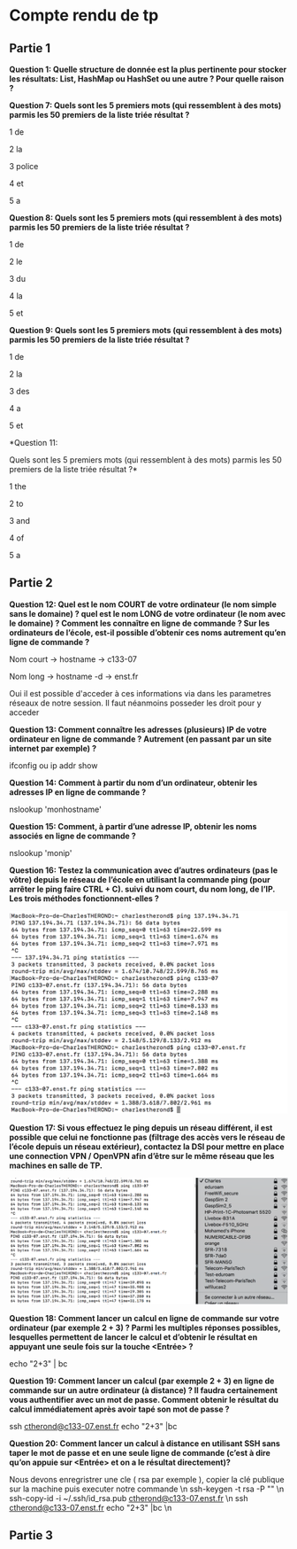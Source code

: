 # Compte rendu de tp

## Partie 1

**Question 1:
Quelle structure de donnée est la plus pertinente pour stocker les résultats: List, HashMap ou HashSet ou une autre ? Pour quelle raison ?**

**Question 7:
Quels sont les 5 premiers mots (qui ressemblent à des mots) parmis les 50 premiers de la liste triée résultat ?**

1 de

2 la

3 police

4 et

5 a

**Question 8:
Quels sont les 5 premiers mots (qui ressemblent à des mots) parmis les 50 premiers de la liste triée résultat ?**

1 de

2 le

3 du

4 la

5 et

**Question 9:
Quels sont les 5 premiers mots (qui ressemblent à des mots) parmis les 50 premiers de la liste triée résultat ?**

1 de

2 la

3 des

4 a

5 et

*Question 11:

Quels sont les 5 premiers mots (qui ressemblent à des mots) parmis les 50 premiers de la liste triée résultat ?*

1 the

2 to

3 and

4 of

5 a

## Partie 2

**Question 12:
Quel est le nom COURT de votre ordinateur (le nom simple sans le domaine) ?   quel est le nom LONG de votre ordinateur (le nom avec le domaine) ? Comment les connaître en ligne de commande ? Sur les ordinateurs de l’école, est-il possible d’obtenir ces noms autrement qu’en ligne de commande ?**

Nom court -> hostname -> c133-07

Nom long  -> hostname -d -> enst.fr

Oui il est possible d'acceder à ces informations via dans les parametres réseaux de notre session. Il faut néanmoins posseder les droit pour y acceder

**Question ​13​:
Comment connaître les adresses (plusieurs) IP de votre ordinateur en ligne de commande ? Autrement (en passant par un site internet par exemple) ?**

ifconfig ou ip addr show

​**Question 14:
Comment à partir du nom d’un ordinateur, obtenir les adresses IP en ligne de commande ?**

nslookup 'monhostname'

​**Question 15​:
Comment, à partir d’une adresse IP, obtenir les noms associés en ligne de commande ?**

nslookup 'monip'

​**Question 16:
Testez la communication avec d’autres ordinateurs (pas le vôtre) depuis le réseau de l’école en utilisant la commande ping (pour arrêter le ping faire CTRL + C). suivi du nom court, du nom long, de l’IP. Les trois méthodes fonctionnent-elles ?**

![alt text](pingscreen.png "ping screen")

​**Question 17​:
Si vous effectuez le ping depuis un réseau différent, il est possible que celui ne fonctionne pas (filtrage des accès vers le réseau de l’école depuis un réseau extérieur), contactez la DSI pour mettre en place une connection VPN / OpenVPN afin d’être sur le même réseau que les machines en salle de TP.**

![alt text](pingexterne.png "ping screen")

**Question ​18:
Comment lancer un calcul en ligne de commande sur votre ordinateur (par exemple 2 + 3) ? Parmi les multiples réponses possibles, lesquelles permettent de lancer le calcul et d’obtenir le résultat en appuyant une seule fois sur la touche <Entrée> ?**

echo "2+3" | bc

​**Question 19:
Comment lancer un calcul  (par exemple 2 + 3) en ligne de commande sur un autre ordinateur (à distance) ? Il faudra certainement vous authentifier avec un mot de passe. Comment obtenir le résultat du calcul immédiatement après avoir tapé son mot de passe ?**

ssh ctherond@c133-07.enst.fr echo "2+3" |bc

**Question ​20:
Comment lancer un calcul à distance en utilisant SSH sans taper le mot de passe et en une seule ligne de commande (c’est à dire qu’on appuie sur <Entrée> et on a le résultat directement)?**

Nous devons enregristrer une cle ( rsa par exemple ), copier la clé publique sur la machine puis executer notre commande \n
ssh-keygen -t rsa -P "" \n
ssh-copy-id -i  ~/.ssh/id_rsa.pub ctherond@c133-07.enst.fr \n
ssh ctherond@c133-07.enst.fr echo "2+3" |bc \n

## Partie 3